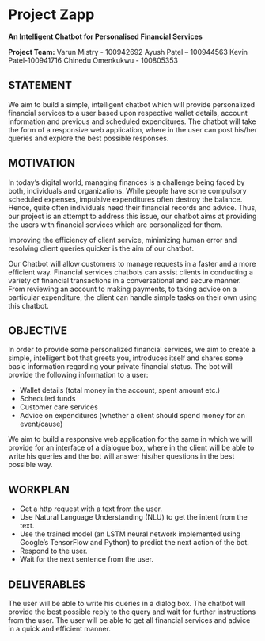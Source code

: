 # Project Zapp
**An Intelligent Chatbot for Personalised Financial Services**


**Project Team:**
Varun Mistry - 100942692 
Ayush Patel – 100944563
Kevin Patel-100941716
Chinedu Omenkukwu - 100805353




## STATEMENT

We aim to build a simple, intelligent chatbot which will provide personalized financial services to a user based upon respective wallet details, account information and previous and scheduled expenditures. The chatbot will take the form of a responsive web application, where in the user can post his/her queries and explore the best possible responses.

## MOTIVATION

In today’s digital world, managing finances is a challenge being faced by both, individuals and organizations. While people have some compulsory scheduled expenses, impulsive expenditures often destroy the balance. Hence, quite often individuals need their financial records and advice. Thus, our project is an attempt to address this issue, our chatbot aims at providing the users with financial services which are personalized for them.


Improving the efficiency of client service, minimizing human error and resolving client queries quicker is the aim of our chatbot.


Our Chatbot will allow customers to manage requests in a faster and a more efficient way. Financial services chatbots can assist clients in conducting a variety of financial transactions in a conversational and secure manner. From reviewing an account to making payments, to taking advice on a particular expenditure, the client can handle simple tasks on their own using this chatbot. 

## OBJECTIVE

In order to provide some personalized financial services, we aim to create a simple, intelligent bot that greets you, introduces itself and shares some basic information regarding your private financial status. 
The bot will provide the following information to a user:
* Wallet details (total money in the account, spent amount etc.)
* Scheduled funds
* Customer care services
* Advice on expenditures (whether a client should spend money for an event/cause) 


We aim to build a responsive web application for the same in which we will provide for an interface of a dialogue box, where in the client will be able to write his queries and the bot will answer his/her questions in the best possible way.

## WORKPLAN

* Get a http request with a text from the user.
* Use Natural Language Understanding (NLU) to get the intent from the text.
* Use the trained model (an LSTM neural network implemented using Google’s TensorFlow and Python) to predict the next action of the bot.
* Respond to the user.
* Wait for the next sentence from the user.

## DELIVERABLES

The user will be able to write his queries in a dialog box. The chatbot will provide the best possible reply to the query and wait for further instructions from the user. The user will be able to get all financial services and advice in a quick and efficient manner.
